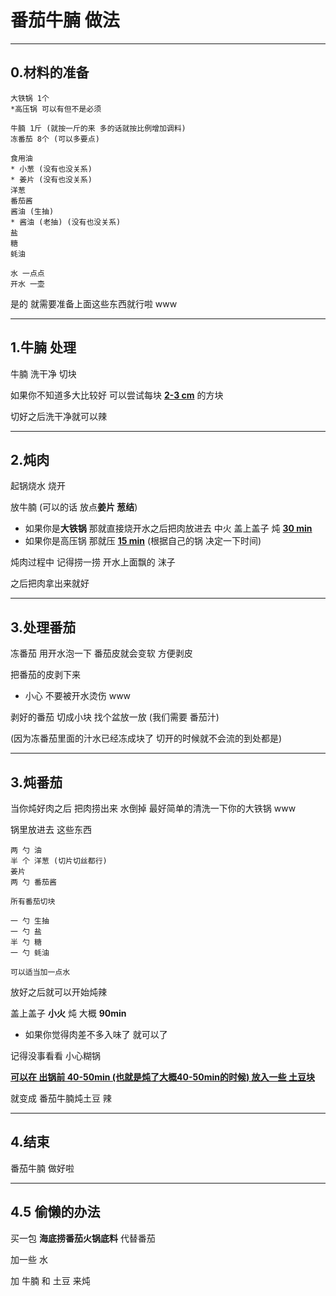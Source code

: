 # 番茄牛腩 做法

------

## 0.材料的准备

```
大铁锅 1个
*高压锅 可以有但不是必须

牛腩 1斤 (就按一斤的来 多的话就按比例增加调料)
冻番茄 8个 (可以多要点)

食用油
* 小葱 (没有也没关系)
* 姜片 (没有也没关系)
洋葱
番茄酱
酱油 (生抽)
* 酱油 (老抽) (没有也没关系)
盐
糖
蚝油

水 一点点
开水 一壶
```

是的 就需要准备上面这些东西就行啦 www

------

## 1.牛腩 处理

牛腩 洗干净 切块

如果你不知道多大比较好 可以尝试每块 <u>**2-3 cm**</u> 的方块

切好之后洗干净就可以辣

------

## 2.炖肉

起锅烧水 烧开

放牛腩 (可以的话 放点**姜片 葱结**)

* 如果你是**大铁锅** 那就直接烧开水之后把肉放进去 中火 盖上盖子 炖 <u>**30 min**</u>
* 如果你是高压锅 那就压 <u>**15 min**</u> (根据自己的锅 决定一下时间)

炖肉过程中 记得捞一捞 开水上面飘的 沫子

之后把肉拿出来就好

------

## 3.处理番茄

冻番茄 用开水泡一下 番茄皮就会变软 方便剥皮

把番茄的皮剥下来

* 小心 不要被开水烫伤 www

剥好的番茄 切成小块 找个盆放一放 (我们需要 番茄汁)

(因为冻番茄里面的汁水已经冻成块了 切开的时候就不会流的到处都是)

------

## 3.炖番茄

当你炖好肉之后 把肉捞出来 水倒掉 最好简单的清洗一下你的大铁锅 www

锅里放进去 这些东西

``` 
两 勺 油
半 个 洋葱 (切片切丝都行)
姜片
两 勺 番茄酱

所有番茄切块

一 勺 生抽
一 勺 盐
半 勺 糖
一 勺 蚝油

可以适当加一点水
```

放好之后就可以开始炖辣

盖上盖子 **小火** 炖 大概 **90min**

* 如果你觉得肉差不多入味了 就可以了

记得没事看看 小心糊锅

**<u>可以在 出锅前 40-50min (也就是炖了大概40-50min的时候) 放入一些 土豆块</u>**

就变成 番茄牛腩炖土豆 辣

------

## 4.结束

番茄牛腩 做好啦

------

## 4.5 偷懒的办法

买一包 **海底捞番茄火锅底料** 代替番茄

加一些 水

加 牛腩 和 土豆 来炖